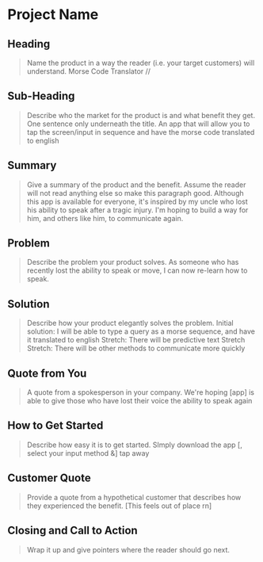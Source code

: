 # Project Name #

<!-- 
> This material was originally posted [here](http://www.quora.com/What-is-Amazons-approach-to-product-development-and-product-management). It is reproduced here for posterities sake.

There is an approach called "working backwards" that is widely used at Amazon. They work backwards from the customer, rather than starting with an idea for a product and trying to bolt customers onto it. While working backwards can be applied to any specific product decision, using this approach is especially important when developing new products or features.

For new initiatives a product manager typically starts by writing an internal press release announcing the finished product. The target audience for the press release is the new/updated product's customers, which can be retail customers or internal users of a tool or technology. Internal press releases are centered around the customer problem, how current solutions (internal or external) fail, and how the new product will blow away existing solutions.

If the benefits listed don't sound very interesting or exciting to customers, then perhaps they're not (and shouldn't be built). Instead, the product manager should keep iterating on the press release until they've come up with benefits that actually sound like benefits. Iterating on a press release is a lot less expensive than iterating on the product itself (and quicker!).

If the press release is more than a page and a half, it is probably too long. Keep it simple. 3-4 sentences for most paragraphs. Cut out the fat. Don't make it into a spec. You can accompany the press release with a FAQ that answers all of the other business or execution questions so the press release can stay focused on what the customer gets. My rule of thumb is that if the press release is hard to write, then the product is probably going to suck. Keep working at it until the outline for each paragraph flows. 

Oh, and I also like to write press-releases in what I call "Oprah-speak" for mainstream consumer products. Imagine you're sitting on Oprah's couch and have just explained the product to her, and then you listen as she explains it to her audience. That's "Oprah-speak", not "Geek-speak".

Once the project moves into development, the press release can be used as a touchstone; a guiding light. The product team can ask themselves, "Are we building what is in the press release?" If they find they're spending time building things that aren't in the press release (overbuilding), they need to ask themselves why. This keeps product development focused on achieving the customer benefits and not building extraneous stuff that takes longer to build, takes resources to maintain, and doesn't provide real customer benefit (at least not enough to warrant inclusion in the press release).
 -->
 
## Heading ##
  > Name the product in a way the reader (i.e. your target customers) will understand.
  Morse Code Translator // 

## Sub-Heading ##
  > Describe who the market for the product is and what benefit they get. One sentence only underneath the title.
  An app that will allow you to tap the screen/input in sequence and have the morse code translated to english

## Summary ##
  > Give a summary of the product and the benefit. Assume the reader will not read anything else so make this paragraph good.
  Although this app is available for everyone, it's inspired by my uncle who lost his ability to speak after a tragic injury. I'm hoping to build a way for him, and others like him, to communicate again. 

## Problem ##
  > Describe the problem your product solves.
  As someone who has recently lost the ability to speak or move, I can now re-learn how to speak.

## Solution ##
  > Describe how your product elegantly solves the problem.
  Initial solution: I will be able to type a query as a morse sequence, and have it translated to english
  Stretch: There will be predictive text
  Stretch Stretch: There will be other methods to communicate more quickly

## Quote from You ##
  > A quote from a spokesperson in your company.
  We're hoping [app] is able to give those who have lost their voice the ability to speak again

## How to Get Started ##
  > Describe how easy it is to get started.
  SImply download the app [, select your input method &] tap away

## Customer Quote ##
  > Provide a quote from a hypothetical customer that describes how they experienced the benefit.
  [This feels out of place rn]

## Closing and Call to Action ##
  > Wrap it up and give pointers where the reader should go next.